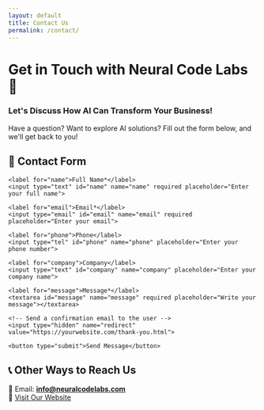 ```yaml
---
layout: default
title: Contact Us
permalink: /contact/
---
```


# Get in Touch with Neural Code Labs 🚀  
### **Let's Discuss How AI Can Transform Your Business!**  

Have a question? Want to explore AI solutions? Fill out the form below, and we'll get back to you!

## **📩 Contact Form**

<form action="https://api.web3forms.com/submit" method="POST">
    <input type="hidden" name="access_key" value="44a3b605-fda5-4ac5-85b8-4e3a1c20d2bf">
    <input type="hidden" name="autoresponder" value="true">
    <input type="hidden" name="autoresponder_subject" value="We received your message - Neural Code Labs">
    <input type="hidden" name="autoresponder_message" value="Hi {name}, thank you for reaching out to Neural Code Labs! We've received your message and will get back to you shortly.">
    <input type="hidden" name="autoresponder_from_name" value="Neural Code Labs">
    <input type="hidden" name="autoresponder_from_email" value="info@neuralcodelabs.com">
    <input type="hidden" name="autoresponder_replyto" value="info@neuralcodelabs.com">
    <input type="hidden" name="redirect" value="https://neuralcodelabs.com/thank-you">
    
    <label for="name">Full Name*</label>
    <input type="text" id="name" name="name" required placeholder="Enter your full name">
    
    <label for="email">Email*</label>
    <input type="email" id="email" name="email" required placeholder="Enter your email">
    
    <label for="phone">Phone</label>
    <input type="tel" id="phone" name="phone" placeholder="Enter your phone number">
    
    <label for="company">Company</label>
    <input type="text" id="company" name="company" placeholder="Enter your company name">
    
    <label for="message">Message*</label>
    <textarea id="message" name="message" required placeholder="Write your message"></textarea>

    <!-- Send a confirmation email to the user -->
    <input type="hidden" name="redirect" value="https://yourwebsite.com/thank-you.html">

    <button type="submit">Send Message</button>
</form>


## **📞 Other Ways to Reach Us**
📧 Email: **info@neuralcodelabs.com**  
🔗 [Visit Our Website](https://neuralcodelabs.com)  

